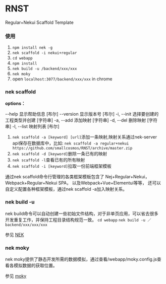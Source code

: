 # RNST
Regular+Nekui Scaffold Template

### 使用

1. `npm install nek -g`
2. `nek scaffold -i nekui+regular`
3. `cd webapp`
4. `npm install`
5. `nek build -u /backend/xxx/xxx`
6. `nek moky`
7. open `localhost:3077/backend/xxx/xxx` in chrome

### nek scaffold

**options：**

  --help      显示帮助信息               [布尔]
  --version   显示版本号                 [布尔]
  -i, --init  选择要创建的工程类型并创建   [字符串]
  -a, --add   添加映射                [字符串]
  -d, --del   删除映射                [字符串]
  -l, --list  映射列表                  [布尔]

1. `nek scaffold -a [keyword] [url]`添加一条映射,映射关系通过nek-server api保存在数据库中，比如:
`nek scaffold -a regular+nekui https://github.com/smallcosmos/RNST/archive/master.zip`
2. `nek scaffold -d [keyword]`删除一条已有的映射
3. `nek scaffold -l`查看已有的所有映射
4. `nek scaffold -i [keyword]`拉取一份前端框架模板

通过nek scaffold命令行管理的各类框架模板包含了
Nej+Regular+Nekui，
Webpack+Regular+Nekui SPA，
以及Webpack+Vue+Elementui等等，
还可以自定义配置各种框架模板，通过nek scaffold -a加入映射关系。

### nek build -u

nek build命令可以自动创建一些初始文件结构，对于非单页应用，可以省去很多开发重复工作，并保持工程目录结构规范一致。
`cd webapp`
`nek build -u ／backend/xxx/xxx/xxx`

<!-- more -->
参见 [NEK](https://github.com/kaola-fed/NEK)

### nek moky

nek moky提供了静态开发所需的数据模拟，通过查看/webapp/moky.config.js查看各模拟数据的获取位置。

参见 [moky](https://github.com/kaola-fed/moky)

